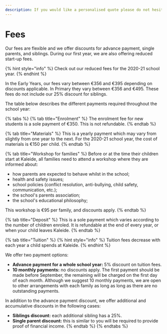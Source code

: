 ```yaml
---
description: If you would like a personalised quote please do not hesitate to contact us.
---
```


# Fees

Our fees are flexible and we offer discounts for advance payment, single parents, and siblings. During our first year, we are also offering reduced start-up fees. 

{% hint style="info" %}
Check out our reduced fees for the 2020-21 school year.
{% endhint %}

In the Early Years, our fees vary between  €356 and €395 depending on discounts applicable. In Primary they vary between €356 and €495. These fees do not include our 25% discount for siblings.

The table below describes the different payments required throughout the school year:

{% tabs %}
{% tab title="Enrolment" %}
The enrolment fee for new students is a sole payment of €350. This is not refundable. 
{% endtab %}

{% tab title="Materials" %}
This is a yearly payment which may vary from slightly from one year to the next. For the 2020-21 school year, the cost of materials is €150 per child.
{% endtab %}

{% tab title="Workshop for families" %}
Before or at the time their children start at Kaleide, all families need to attend a workshop where they are informed about:

* how parents are expected to behave whilst in the school;
* health and safety issues;
* school policies \(conflict resolution, anti-bullying, child safety, communication, etc.\);
* the school's parents association;
* the school's educational philosophy;

This workshop is €95 per family, and discounts apply.
{% endtab %}

{% tab title="Deposit" %}
This is a sole payment which varies according to the number of children enroled. It is refundable at the end of every year, or when your child leaves Kaleide.
{% endtab %}

{% tab title="Tuition" %}
{% hint style="info" %}
Tuition fees decrease with each year a child spends at Kaleide.
{% endhint %}

We offer two payment options:

* **Advance payment for a whole school year:**  5% discount on tuition fees. 
* **10 monthly payments:** no discounts apply. The first payment should be made before September, the remaining will be charged on the first day of each month.  Although we suggest 10 monthly payments, we are open to other arrangements with each family as long as long as there are no outstanding payments.

In addition to the advance payment discount, we offer additional and accumulative discounts in the following cases:

* **Siblings discount:** each additional sibling has a 25%.
* **Single parent discount:** this is similar to you will be required to provide proof of financial income.
{% endtab %}
{% endtabs %}



